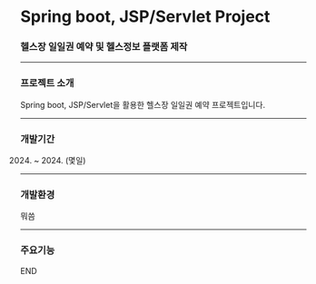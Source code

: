 # Spring boot, JSP/Servlet Project

### 헬스장 일일권 예약 및 헬스정보 플랫폼 제작

---

### 프로젝트 소개

Spring boot, JSP/Servlet을 활용한 헬스장 일일권 예약 프로젝트입니다.

---

### 개발기간

2024. ~ 2024. (몇일)

---

### 개발환경

뭐씀

---

### 주요기능


END
